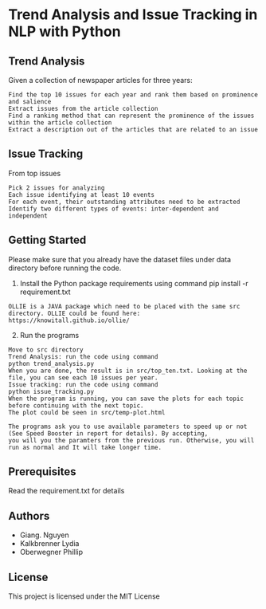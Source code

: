 # Trend Analysis and Issue Tracking in NLP with Python

## Trend Analysis
Given a collection of newspaper articles for three years:
```
Find the top 10 issues for each year and rank them based on prominence and salience 
Extract issues from the article collection  
Find a ranking method that can represent the prominence of the issues within the article collection 
Extract a description out of the articles that are related to an issue 
```
## Issue Tracking
From top issues
```
Pick 2 issues for analyzing  
Each issue identifying at least 10 events 
For each event, their outstanding attributes need to be extracted 
Identify two different types of events: inter-dependent and independent
```
## Getting Started

Please make sure that you already have the dataset files under data directory before running the code.
1. Install the Python package requirements using command
    pip install -r requirement.txt
```
OLLIE is a JAVA package which need to be placed with the same src directory. OLLIE could be found here: https://knowitall.github.io/ollie/
```
2. Run the programs
```
Move to src directory
Trend Analysis: run the code using command
python trend_analysis.py
When you are done, the result is in src/top_ten.txt. Looking at the file, you can see each 10 issues per year.
Issue tracking: run the code using command
python issue_tracking.py 
When the program is running, you can save the plots for each topic before continuing with the next topic. 
The plot could be seen in src/temp-plot.html
```
``` 
The programs ask you to use available parameters to speed up or not (See Speed Booster in report for details). By accepting,
you will you the paramters from the previous run. Otherwise, you will run as normal and It will take longer time.
```
## Prerequisites

Read the requirement.txt for details

## Authors

* Giang. Nguyen
* Kalkbrenner Lydia
* Oberwegner Phillip

## License

This project is licensed under the MIT License

